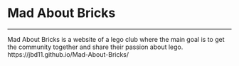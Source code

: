 # Mad About Bricks
<hr>
Mad About Bricks is a website of a lego club
where the main goal is to get the community together and share their passion about lego.
https://jbd11.github.io/Mad-About-Bricks/
